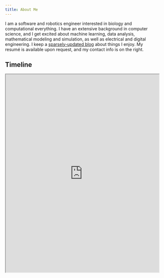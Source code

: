 ```yaml
---
title: About Me
---
```


I am a software and robotics engineer interested in biology and computational everything.  I have an extensive background in computer science,
and I get excited about machine learning, data analysis, mathematical
modeling and simulation, as well as electrical and digital engineering. I keep
a [sparsely-updated blog](http://andrew.gibiansky.com) about things I enjoy. My
resumé is available upon request, and my contact info is on the right.

Timeline
--------

<iframe src='http://embed.verite.co/timeline/?source=0AsgV3t2OKcLSdEc0dFhwNDBlUmtDQmluckVMa3JqYkE&font=Bevan-PotanoSans&maptype=toner&lang=en&height=650&start_at_end=true' width='100%' height='650' frameborder='1'></iframe>
